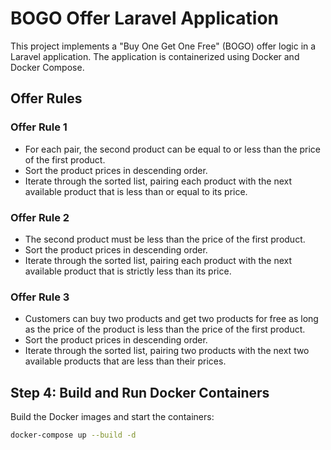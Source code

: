 # BOGO Offer Laravel Application

This project implements a "Buy One Get One Free" (BOGO) offer logic in a Laravel application. The application is containerized using Docker and Docker Compose.

## Offer Rules

### Offer Rule 1

- For each pair, the second product can be equal to or less than the price of the first product.
- Sort the product prices in descending order.
- Iterate through the sorted list, pairing each product with the next available product that is less than or equal to its price.

### Offer Rule 2

- The second product must be less than the price of the first product.
- Sort the product prices in descending order.
- Iterate through the sorted list, pairing each product with the next available product that is strictly less than its price.

### Offer Rule 3

- Customers can buy two products and get two products for free as long as the price of the product is less than the price of the first product.
- Sort the product prices in descending order.
- Iterate through the sorted list, pairing two products with the next two available products that are less than their prices.

## Step 4: Build and Run Docker Containers

Build the Docker images and start the containers:

```sh
docker-compose up --build -d
